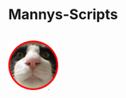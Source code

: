 # Mannys-Scripts

<div>

<br>
<img src="https://raw.githubusercontent.com/scriptfree/scriptfree.github.io/refs/heads/main/Untitled.png" height="100" width="100">
</div>

